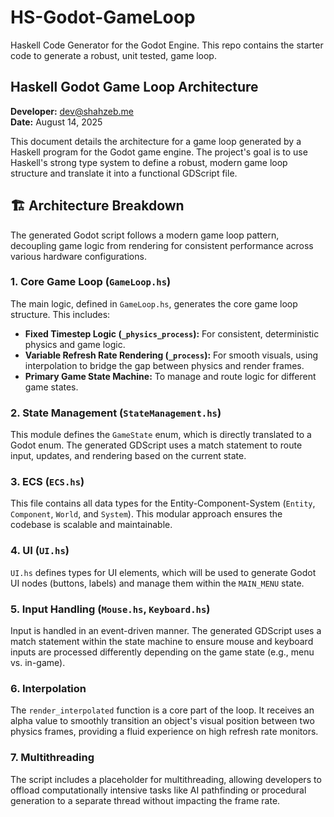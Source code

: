 # HS-Godot-GameLoop

Haskell Code Generator for the Godot Engine. This repo contains the starter code to generate a robust, unit tested, game loop.

## Haskell Godot Game Loop Architecture

**Developer:** dev@shahzeb.me  
**Date:** August 14, 2025  

This document details the architecture for a game loop generated by a Haskell program for the Godot game engine. The project's goal is to use Haskell's strong type system to define a robust, modern game loop structure and translate it into a functional GDScript file.

## 🏗️ Architecture Breakdown

The generated Godot script follows a modern game loop pattern, decoupling game logic from rendering for consistent performance across various hardware configurations.

### 1. Core Game Loop (`GameLoop.hs`)

The main logic, defined in `GameLoop.hs`, generates the core game loop structure. This includes:

- **Fixed Timestep Logic (`_physics_process`):** For consistent, deterministic physics and game logic.
- **Variable Refresh Rate Rendering (`_process`):** For smooth visuals, using interpolation to bridge the gap between physics and render frames.
- **Primary Game State Machine:** To manage and route logic for different game states.

### 2. State Management (`StateManagement.hs`)

This module defines the `GameState` enum, which is directly translated to a Godot enum. The generated GDScript uses a match statement to route input, updates, and rendering based on the current state.

### 3. ECS (`ECS.hs`)

This file contains all data types for the Entity-Component-System (`Entity`, `Component`, `World`, and `System`). This modular approach ensures the codebase is scalable and maintainable.

### 4. UI (`UI.hs`)

`UI.hs` defines types for UI elements, which will be used to generate Godot UI nodes (buttons, labels) and manage them within the `MAIN_MENU` state.

### 5. Input Handling (`Mouse.hs`, `Keyboard.hs`)

Input is handled in an event-driven manner. The generated GDScript uses a match statement within the state machine to ensure mouse and keyboard inputs are processed differently depending on the game state (e.g., menu vs. in-game).

### 6. Interpolation

The `render_interpolated` function is a core part of the loop. It receives an alpha value to smoothly transition an object's visual position between two physics frames, providing a fluid experience on high refresh rate monitors.

### 7. Multithreading

The script includes a placeholder for multithreading, allowing developers to offload computationally intensive tasks like AI pathfinding or procedural generation to a separate thread without impacting the frame rate.
